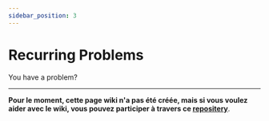 ```yaml
---
sidebar_position: 3
---
```


# Recurring Problems

You have a problem?

---

**Pour le moment, cette page wiki n'a pas été créée, mais si vous voulez aider avec le wiki, vous pouvez participer à travers ce [repositery](https://github.com/ghost-land/Ghost-eShop-Wiki)**.